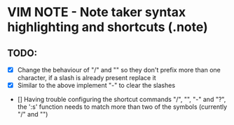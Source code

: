 # VIM NOTE - Note taker syntax highlighting and shortcuts (.note)


## TODO:

 - [x] Change the behaviour of "/" and "\" so they don't prefix more than one character, if a slash is already present replace it
 - [x] Similar to the above implement "-" to clear the slashes
 - [] Having trouble configuring the shortcut commands "/", "\", "-" and "?", the ':s' function needs to match more than two of the symbols (currently "/" and "\")

